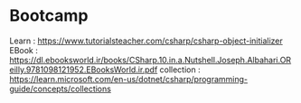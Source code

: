# Bootcamp

Learn : https://www.tutorialsteacher.com/csharp/csharp-object-initializer
EBook : https://dl.ebooksworld.ir/books/CSharp.10.in.a.Nutshell.Joseph.Albahari.OReilly.9781098121952.EBooksWorld.ir.pdf
collection : https://learn.microsoft.com/en-us/dotnet/csharp/programming-guide/concepts/collections
